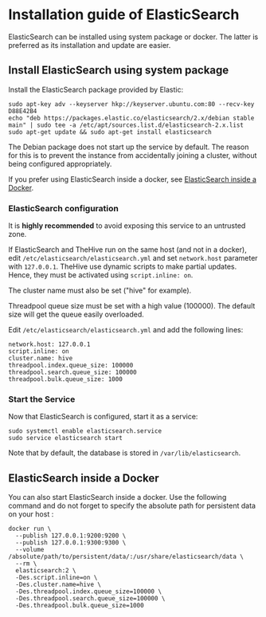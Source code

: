 # Installation guide of ElasticSearch

ElasticSearch can be installed using system package or docker. The latter is preferred as its installation and update
are easier.

## Install ElasticSearch using system package
Install the ElasticSearch package provided by Elastic:
```
sudo apt-key adv --keyserver hkp://keyserver.ubuntu.com:80 --recv-key D88E42B4
echo "deb https://packages.elastic.co/elasticsearch/2.x/debian stable main" | sudo tee -a /etc/apt/sources.list.d/elasticsearch-2.x.list
sudo apt-get update && sudo apt-get install elasticsearch
```

The Debian package does not start up the service by default. The reason for this is to prevent the instance from
accidentally joining a cluster, without being configured appropriately.

If you prefer using ElasticSearch inside a docker, see
[ElasticSearch inside a Docker](#elasticsearch-inside-a-docker).

### ElasticSearch configuration

It is **highly recommended** to avoid exposing this service to an untrusted zone.

If ElasticSearch and TheHive run on the same host (and not in a docker), edit `/etc/elasticsearch/elasticsearch.yml` and
set `network.host` parameter with `127.0.0.1`.
TheHive use dynamic scripts to make partial updates. Hence, they must be activated using `script.inline: on`.

The cluster name must also be set ("hive" for example).

Threadpool queue size must be set with a high value (100000). The default size will get the queue easily overloaded.

Edit `/etc/elasticsearch/elasticsearch.yml` and add the following lines:

```
network.host: 127.0.0.1
script.inline: on
cluster.name: hive
threadpool.index.queue_size: 100000
threadpool.search.queue_size: 100000
threadpool.bulk.queue_size: 1000
```

### Start the Service
Now that ElasticSearch is configured, start it as a service:
```
sudo systemctl enable elasticsearch.service
sudo service elasticsearch start
```

Note that by default, the database is stored in `/var/lib/elasticsearch`.

## ElasticSearch inside a Docker

You can also start ElasticSearch inside a docker. Use the following command and do not forget to specify the absolute
path for persistent data on your host :

```
docker run \
  --publish 127.0.0.1:9200:9200 \
  --publish 127.0.0.1:9300:9300 \
  --volume /absolute/path/to/persistent/data/:/usr/share/elasticsearch/data \
  --rm \
  elasticsearch:2 \
  -Des.script.inline=on \
  -Des.cluster.name=hive \
  -Des.threadpool.index.queue_size=100000 \
  -Des.threadpool.search.queue_size=100000 \
  -Des.threadpool.bulk.queue_size=1000
```
